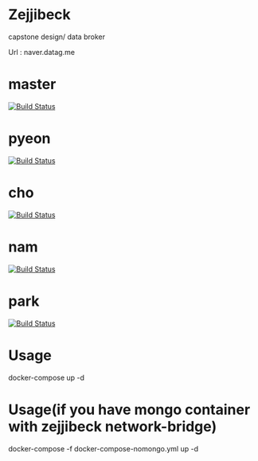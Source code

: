 # Zejjibeck
capstone design/ data broker

Url : naver.datag.me

# master 
[![Build Status](https://travis-ci.org/peter1201/Zejjibeck.svg?branch=master)](https://travis-ci.org/peter1201/Zejjibeck)

# pyeon 
[![Build Status](https://travis-ci.org/peter1201/Zejjibeck.svg?branch=pyeon)](https://travis-ci.org/peter1201/Zejjibeck)

# cho 
[![Build Status](https://travis-ci.org/peter1201/Zejjibeck.svg?branch=cho)](https://travis-ci.org/peter1201/Zejjibeck)

# nam
[![Build Status](https://travis-ci.org/peter1201/Zejjibeck.svg?branch=nam)](https://travis-ci.org/peter1201/Zejjibeck)

# park
[![Build Status](https://travis-ci.org/peter1201/Zejjibeck.svg?branch=park)](https://travis-ci.org/peter1201/Zejjibeck)

# Usage
docker-compose up -d

# Usage(if you have mongo container with zejjibeck network-bridge)
docker-compose -f docker-compose-nomongo.yml up -d 

